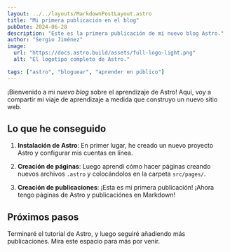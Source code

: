 ```yaml
---
layout: ../../layouts/MarkdownPostLayout.astro
title: "Mi primera publicación en el blog"
pubDate: 2024-06-28
description: "Este es la primera publicación de mi nuevo blog Astro."
author: "Sergio Jiménez"
image:
  url: "https://docs.astro.build/assets/full-logo-light.png"
  alt: "El logotipo completo de Astro."

tags: ["astro", "bloguear", "aprender en público"]
---
```


¡Bienvenido a mi _nuevo blog_ sobre el aprendizaje de Astro! Aquí, voy a compartir mi viaje de aprendizaje a medida que construyo un nuevo sitio web.

## Lo que he conseguido

1. **Instalación de Astro**: En primer lugar, he creado un nuevo proyecto Astro y configurar mis cuentas en línea.

2. **Creación de páginas**: Luego aprendí cómo hacer páginas creando nuevos archivos `.astro` y colocándolos en la carpeta `src/pages/`.

3. **Creación de publicaciones**: ¡Esta es mi primera publicación! ¡Ahora tengo páginas de Astro y publicaciónes en Markdown!

## Próximos pasos

Terminaré el tutorial de Astro, y luego seguiré añadiendo más publicaciones. Mira este espacio para más por venir.
